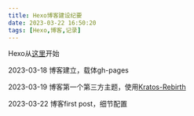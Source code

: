 ```yaml
---
title: Hexo博客建设纪要
date: 2023-03-22 16:50:20
tags: [Hexo,博客,记录]
---
```


Hexo从[这里](https://hexo.io/zh-cn/)开始

2023-03-18 博客建立，载体gh-pages

2023-03-19 博客第一个第三方主题，使用[Kratos-Rebirth](https://github.com/Candinya/Kratos-Rebirth)

2023-03-22 博客first post，细节配置
